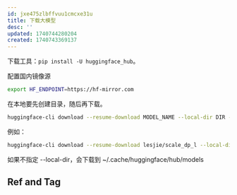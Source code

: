 ```yaml
---
id: jxe475zlbffvuu1cmcxe31u
title: 下载大模型
desc: ''
updated: 1740744280204
created: 1740743369137
---
```


下载工具：`pip install -U huggingface_hub`。

配置国内镜像源

```bash
export HF_ENDPOINT=https://hf-mirror.com 
```

在本地要先创建目录，随后再下载。

```bash
huggingface-cli download --resume-download MODEL_NAME --local-dir DIR -o1-7B --local-dir-use-symlinks False --token TOKEN
```

例如：

```bash
huggingface-cli download --resume-download lesjie/scale_dp_l --local-dir /data1/wj_24/huggingface/lesjie/scale_dp_l --local-dir-use-symlinks False
```

如果不指定 --local-dir，会下载到 ~/.cache/huggingface/hub/models

## Ref and Tag